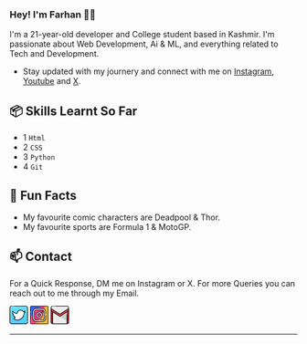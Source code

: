 ### Hey! I'm Farhan 👋🏼

I'm a 21-year-old developer and College student based in Kashmir. I'm passionate about Web Development, Ai & ML, and everything related to Tech and Development.

- Stay updated with my journery and connect with me on [Instagram](https://instagram.com/fxrrhxn.py), [Youtube](https://youtube.com/@fxrrhxn) and [X](https://twitter.com/fxrrhxn).

## 📦 Skills Learnt So Far

- 1 `Html`
- 2 `CSS`
- 3 `Python`
- 4 `Git`

## 👀 Fun Facts

- My favourite comic characters are Deadpool & Thor.
- My favourite sports are Formula 1 & MotoGP.

## 📫 Contact

For a Quick Response, DM me on Instagram or X. For more Queries you can reach out to me through my Email.

[![Twitter/X](images/twitter.png)](https://twitter.com/fxrrhxn "Twitter/X Profile")
[![Instagram](images/instagram.png)](https://instagram.com/fxrrhxn.py "Instagram Profile")
[![Email](images/gmail.png)](mailto:fxrrhxn@gmail.com "Email")

---
